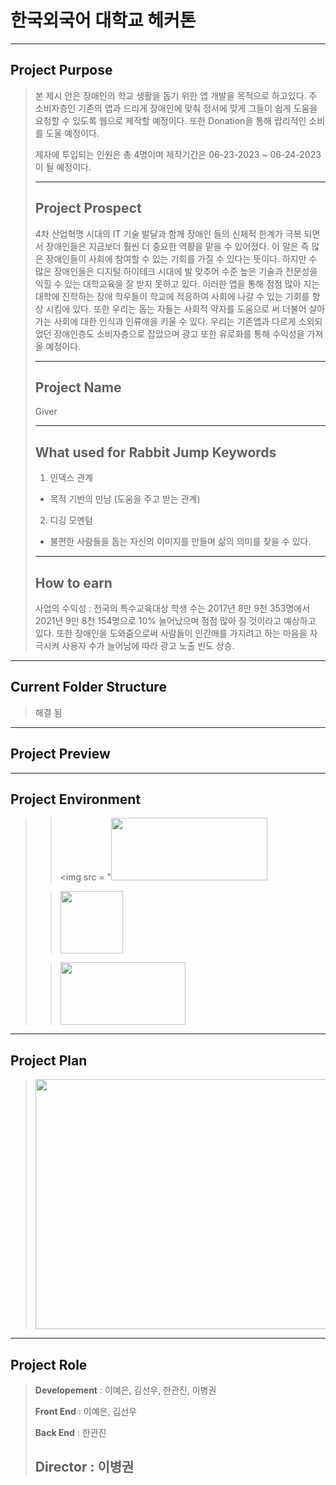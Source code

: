 
# 한국외국어 대학교 헤커톤
--------------
## Project Purpose
> 본 제시 안은 장애인의 학교 생활을 돕기 위한 앱 개발을 목적으로 하고있다. 주 소비자층인 기존의 앱과 드리게 장애인에 맞춰 정서에 맞게 그들이 쉽게 도움을 요청할 수 있도록 웹으로 제작할 예정이다. 또한 Donation을 통해 랍리적인 소비를 도울 예정이다.
>
> 제자에 투입되는 인원은 총 4명이며 제작기간은 06-23-2023 ~ 06-24-2023이 될 예정이다.
>
> --------------
> ## Project Prospect
> 4차 산업혁명 시대의 IT 기술 발달과 함께 장애인 들의 신체적 한계가 극복 되면서 장애인들은 지금보더 훨씬 더 중요한 역활을 맡을 수 있어졌다. 이 말은 즉 많은 장애인들이 사회에 참여할 수 있는 기회를 가질 수 있다는 뜻이다. 하지만 수 많은 장애인들은 디지털 하이테크 시대에 발 맞추어 수준 높은 기술과 전문성을 익힐 수 있는 대학교육을 잘 받지 못하고 있다. 이러한 앱을 통해 점점 많아 지는 대학에 진학하는 장애 학우들이 학교에 적응하여 사회에 나갈 수 있는 기회를 향상 시킴에 있다. 또한 우리는 돕는 자들는 사회적 약자를 도움으로 써 더불어 살아가는 사회에 대한 인식과 인류애을 키울 수 있다. 우리는 기존앱과 다르게 소외되었던 장애인층도 소비자층으로 잡았으며 광고 또한 유로화를 통해 수익성을 가져올 예정이다.
>
> --------------
> ## Project Name
> Giver
> 
> --------------
> ## What used for Rabbit Jump Keywords
>
> 1. 인덱스 관계
>   - 목적 기반의 만남 (도움을 주고 받는 관계)
> 2. 디깅 모멘텀
>   - 불편한 사람들을 돕는 자신의 이미지를 만들며 삶의 의미를 찾을 수 있다.
> --------------
> ## How to earn
> 사업의 수익성 : 
> 전국의 특수교육대상 학생 수는 2017년 8만 9천 353명에서 2021년 9만 8천 154명으로 10% 늘어났으며 점점 많아 질 것이라고 예상하고 있다.
> 또한 장애인을 도와줌으로써 사람들이 인간애를 가지려고 하는 마음을 자극시켜 사용자 수가 늘어남에 따라 광고 노출 빈도 상승.
> 
--------------
## Current Folder Structure
> 해결 됨
-------------
## Project Preview

-------------
## Project Environment
> > <img src = "<img src="https://img.shields.io/badge/kakao-yellow?style=flat&logo=kakao&logoColor=white" width="250" height="100">
>
> > <img src = "https://user-images.githubusercontent.com/69896751/126106905-93b82409-7d37-4b95-9718-c2fb3be58e3e.png" width="100" height="100">
>
> > <img src = "https://user-images.githubusercontent.com/69896751/126107498-3f1366d8-7290-4c0d-9107-26cc2f944d8a.jpeg" width="200" height="100" text="Text to Speech">   
------------
## Project Plan
> <img src = "https://user-images.githubusercontent.com/73592778/128461400-c5dc3d5d-b01f-4f97-a1c4-550d95cc8de6.png" width="700" height="400">
>
------------
## Project Role
> **Developement** : 이예은, 김선우, 한관진, 이병권
> 
> **Front End** : 이예은, 김선우
> 
> **Back End** : 한관진
> 
> **Director** : 이병권
> -------------
